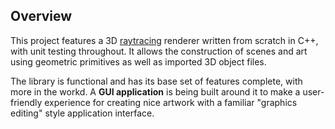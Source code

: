 ## Overview

This project features a 3D [raytracing](https://en.wikipedia.org/wiki/Ray_tracing_(graphics)) renderer written from scratch in C++, with unit testing throughout. It allows the construction of scenes and art using geometric primitives as well as imported 3D object files.

The library is functional and has its base set of features complete, with more in the workd. A **GUI application** is being built around it to make a user-friendly experience for creating nice artwork with a familiar "graphics editing" style application interface.